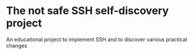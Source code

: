 # The not safe SSH self-discovery project
An educational project to implement SSH and to discover various practical changes
